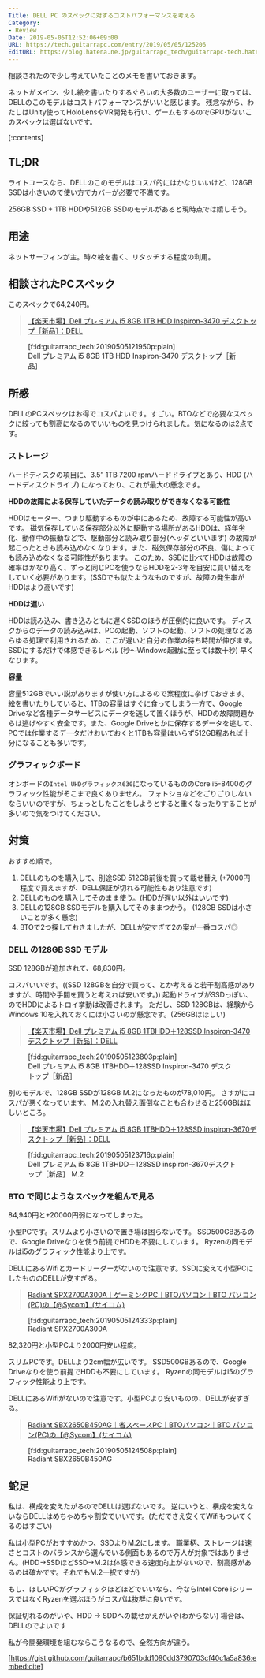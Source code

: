 ```yaml
---
Title: DELL PC のスペックに対するコストパフォーマンスを考える
Category:
- Review
Date: 2019-05-05T12:52:06+09:00
URL: https://tech.guitarrapc.com/entry/2019/05/05/125206
EditURL: https://blog.hatena.ne.jp/guitarrapc_tech/guitarrapc-tech.hatenablog.com/atom/entry/17680117127113169549
---
```


相談されたので少し考えていたことのメモを書いておきます。

ネットがメイン、少し絵を書いたりするぐらいの大多数のユーザーに取っては、DELLのこのモデルはコストパフォーマンスがいいと感じます。
残念ながら、わたしはUnity使ってHoloLensやVR開発も行い、ゲームもするのでGPUがないこのスペックは選ばないです。


[:contents]

## TL;DR

ライトユースなら、DELLのこのモデルはコスパ的にはかなりいいけど、128GB SSDは小さいので使い方でカバーが必要で不満です。

256GB SSD + 1TB HDDや512GB SSDのモデルがあると現時点では嬉しそう。

## 用途

ネットサーフィンが主。時々絵を書く、リタッチする程度の利用。

## 相談されたPCスペック

このスペックで64,240円。

> [【楽天市場】Dell プレミアム i5 8GB 1TB HDD Inspiron\-3470 デスクトップ［新品］：DELL](https://item.rakuten.co.jp/dell/inspiron-3470-pre-bto/?s-id=kbk_pc_item_list_name_n)

<figure class="figure-image figure-image-fotolife" title="Dell プレミアム i5 8GB 1TB HDD Inspiron-3470 デスクトップ［新品］ ">[f:id:guitarrapc_tech:20190505121950p:plain]<figcaption>Dell プレミアム i5 8GB 1TB HDD Inspiron-3470 デスクトップ［新品］ </figcaption></figure>

## 所感

DELLのPCスペックはお得でコスパよいです。すごい。BTOなどで必要なスペックに絞っても割高になるのでいいものを見つけられました。気になるのは2点です。

### ストレージ

ハードディスクの項目に、3.5” 1TB 7200 rpmハードドライブとあり、HDD (ハードディスクドライブ) になっており、これが最大の懸念です。

**HDDの故障による保存していたデータの読み取りができなくなる可能性**

HDDはモーター、つまり駆動するものが中にあるため、故障する可能性が高いです。
磁気保存している保存部分以外に駆動する場所があるHDDは、経年劣化、動作中の振動などで、駆動部分と読み取り部分(ヘッダといいます) の故障が起こったときも読み込めなくなります。また、磁気保存部分の不良、傷によっても読み込めなくなる可能性があります。
このため、SSDに比べてHDDは故障の確率はかなり高く、ずっと同じPCを使うならHDDを2-3年を目安に買い替えをしていく必要があります。(SSDでも似たようなものですが、故障の発生率がHDDはより高いです)

**HDDは遅い**

HDDは読み込み、書き込みともに遅くSSDのほうが圧倒的に良いです。
ディスクからのデータの読み込みは、PCの起動、ソフトの起動、ソフトの処理などあらゆる処理で利用されるため、ここが遅いと自分の作業の待ち時間が伸びます。
SSDにするだけで体感できるレベル (秒～Windows起動に至っては数十秒) 早くなります。

**容量**

容量512GBでいい説がありますが使い方によるので案程度に挙げておきます。
絵を書いたりしていると、1TBの容量はすぐに食ってしまう一方で、Google Driveなど各種データサービスにデータを逃して置くほうが、HDDの故障問題からは逃げやすく安全です。また、Google Driveとかに保存するデータを逃して、PCでは作業するデータだけおいておくと1TBも容量はいらず512GB程あれば十分になることも多いです。

### グラフィックボード

オンボードの`Intel UHDグラフィックス630`になっているもののCore i5-8400のグラフィック性能がそこまで良くありません。
フォトショなどをごりごりしないならいいのですが、ちょっとしたことをしようとすると重くなったりすることが多いので気をつけてください。

## 対策

おすすめ順で。

1. DELLのものを購入して、別途SSD 512GB前後を買って載せ替え (+7000円程度で買えますが、DELL保証が切れる可能性もあり注意です)
1. DELLのものを購入してそのまま使う。(HDDが遅い以外はいいです)
1. DELLの128GB SSDモデルを購入してそのままつかう。 (128GB SSDは小さいことが多く懸念)
1. BTOで2つ探しておきましたが、DELLが安すぎて2の案が一番コスパ◎

### DELL の128GB SSD モデル

SSD 128GBが追加されて、68,830円。

コスパいいです。((SSD 128GBを自分で買って、とか考えると若干割高感がありますが、時間や手間を買うと考えれば安いです。))
起動ドライブがSSDっぽい、のでHDDによるトロイ挙動は改善されます。
ただし、SSD 128GBは、経験からWindows 10を入れておくには小さいのが懸念です。(256GBはほしい)

> [【楽天市場】Dell プレミアム i5 8GB 1TBHDD＋128SSD Inspiron\-3470 デスクトップ［新品］：DELL](https://item.rakuten.co.jp/dell/inspiron-3470-pre-ssd/)

<figure class="figure-image figure-image-fotolife" title="Dell プレミアム i5 8GB 1TBHDD＋128SSD Inspiron-3470 デスクトップ［新品］ ">[f:id:guitarrapc_tech:20190505123803p:plain]<figcaption>Dell プレミアム i5 8GB 1TBHDD＋128SSD Inspiron-3470 デスクトップ［新品］ </figcaption></figure>

別のモデルで、128GB SSDが128GB M.2になったものが78,010円。
さすがにコスパが悪くなっています。
M.2の入れ替え面倒なことも合わせると256GBはほしいところ。

> [【楽天市場】Dell プレミアム i5 8GB 1TBHDD＋128SSD inspiron\-3670デスクトップ［新品］：DELL](https://item.rakuten.co.jp/dell/inspiron-3670-p-ssd/)

<figure class="figure-image figure-image-fotolife" title="Dell プレミアム i5 8GB 1TBHDD＋128SSD inspiron-3670デスクトップ［新品］ M.2">[f:id:guitarrapc_tech:20190505123716p:plain]<figcaption>Dell プレミアム i5 8GB 1TBHDD＋128SSD inspiron-3670デスクトップ［新品］ M.2</figcaption></figure>

### BTO で同じようなスペックを組んで見る

84,940円と+20000円弱になってしまった。

小型PCです。スリムより小さいので置き場は困らないです。
SSD500GBあるので、Google Driveなりを使う前提でHDDも不要にしています。
Ryzenの同モデルはi5のグラフィック性能より上です。

DELLにあるWifiとカードリーダーがないので注意です。SSDに変えて小型PCにしたもののDELLが安すぎる。

> [Radiant SPX2700A300A｜ゲーミングPC｜BTOパソコン｜BTO パソコン\(PC\)の【@Sycom】\(サイコム\)](https://www.sycom.co.jp/custom/files/AMD/SPX2700A300A/img/ph06.jpg)

<figure class="figure-image figure-image-fotolife" title="Radiant SPX2700A300A">[f:id:guitarrapc_tech:20190505124333p:plain]<figcaption>Radiant SPX2700A300A</figcaption></figure>

82,320円と小型PCより2000円安い程度。

スリムPCです。DELLより2cm幅が広いです。
SSD500GBあるので、Google Driveなりを使う前提でHDDも不要にしています。
Ryzenの同モデルはi5のグラフィック性能より上です。

DELLにあるWifiがないので注意です。小型PCより安いものの、DELLが安すぎる。

> [Radiant SBX2650B450AG｜省スペースPC｜BTOパソコン｜BTO パソコン\(PC\)の【@Sycom】\(サイコム\)](https://www.sycom.co.jp/custom/model?no=000608)

<figure class="figure-image figure-image-fotolife" title="Radiant SBX2650B450AG">[f:id:guitarrapc_tech:20190505124508p:plain]<figcaption>Radiant SBX2650B450AG</figcaption></figure>

## 蛇足

私は、構成を変えたがるのでDELLは選ばないです。
逆にいうと、構成を変えないならDELLはめちゃめちゃ割安でいいです。(ただでさえ安くてWifiもついてくるのはすごい)

私は小型PCがおすすめかつ、SSDよりM.2にします。
職業柄、ストレージは速さとコストのバランスから選んでいる側面もあるので万人が対象ではありません。(HDD->SSDほどSSD->M.2は体感できる速度向上がないので、割高感があるのは確かです。それでもM.2一択ですが)

もし、ほしいPCがグラフィックほどほどでいいなら、今ならIntel Core iシリースではなくRyzenを選ぶほうがコスパは抜群に良いです。

保証切れるのがいや、HDD -> SDDへの載せかえがいや(わからない) 場合は、DELLのでよいです

私が今開発環境を組むならこうなるので、全然方向が違う。

[https://gist.github.com/guitarrapc/b651bdd1090dd3790703cf40c1a5a836:embed:cite]
